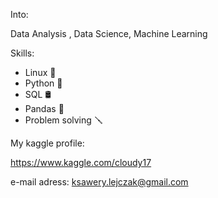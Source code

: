 Into:

Data Analysis , 
Data Science,
Machine Learning

Skills:
- Linux 🐧
- Python 🐍
- SQL 🛢
- Pandas 🐼
- Problem solving 🪛


My kaggle profile:

https://www.kaggle.com/cloudy17

e-mail adress: ksawery.lejczak@gmail.com

<!---
Cloudy17g35/Cloudy17g35 is a ✨ special ✨ repository because its `README.md` (this file) appears on your GitHub profile.
You can click the Preview link to take a look at your changes.
--->
